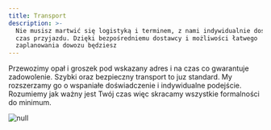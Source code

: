```yaml
---
title: Transport
description: >-
  Nie musisz martwić się logistyką i terminem, z nami indywidualnie dostosujesz
  czas przyjazdu. Dzięki bezpośredniemu dostawcy i możliwości łatwego
  zaplanowania dowozu będziesz
---
```

Przewozimy opał i groszek pod wskazany adres i na czas co gwarantuje zadowolenie. Szybki oraz bezpieczny transport to juz standard. My rozszerzamy go o wspaniałe doświadczenie i indywidualne podejście. Rozumiemy jak ważny jest Twój czas więc skracamy wszystkie formalności do minimum.

![null](/images/uploads/oskład.jpg)
